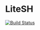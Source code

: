 # LiteSH
[![Build Status](https://travis-ci.org/VladislavMamonov/LiteSH.svg?branch=main)](https://travis-ci.org/VladislavMamonov/LiteSH)
